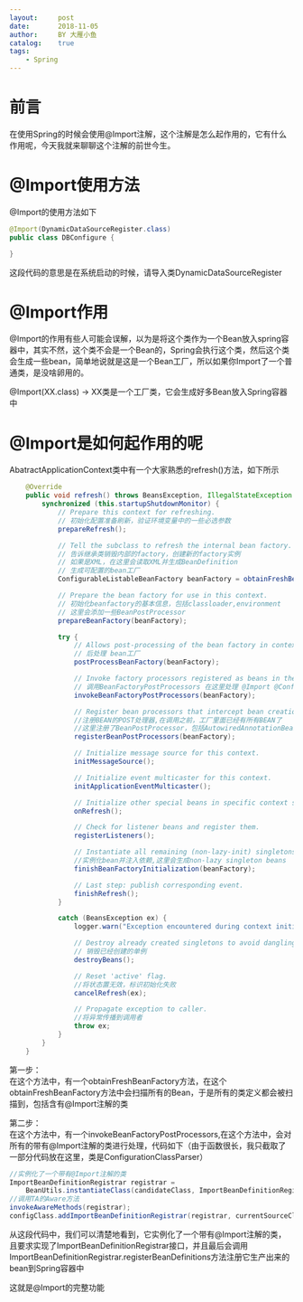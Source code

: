 ```yaml
---
layout:     post
date:       2018-11-05
author:     BY 大雁小鱼
catalog:    true
tags:
    - Spring
---
```


# 前言
在使用Spring的时候会使用@Import注解，这个注解是怎么起作用的，它有什么作用呢，今天我就来聊聊这个注解的前世今生。

# @Import使用方法
@Import的使用方法如下
```java
@Import(DynamicDataSourceRegister.class)
public class DBConfigure {

}

```
这段代码的意思是在系统启动的时候，请导入类DynamicDataSourceRegister

# @Import作用
@Import的作用有些人可能会误解，以为是将这个类作为一个Bean放入spring容器中，其实不然，这个类不会是一个Bean的，Spring会执行这个类，然后这个类会生成一些bean，简单地说就是这是一个Bean工厂，所以如果你Import了一个普通类，是没啥卵用的。

@Import(XX.class)  ->  XX类是一个工厂类，它会生成好多Bean放入Spring容器中

# @Import是如何起作用的呢
AbatractApplicationContext类中有一个大家熟悉的refresh()方法，如下所示

```java
	@Override
	public void refresh() throws BeansException, IllegalStateException {
		synchronized (this.startupShutdownMonitor) {
			// Prepare this context for refreshing.
			// 初始化配置准备刷新，验证环境变量中的一些必选参数
			prepareRefresh();

			// Tell the subclass to refresh the internal bean factory.
			// 告诉继承类销毁内部的factory，创建新的factory实例
			// 如果是XML，在这里会读取XML并生成BeanDefinition
			// 生成可配置的bean工厂
			ConfigurableListableBeanFactory beanFactory = obtainFreshBeanFactory();

			// Prepare the bean factory for use in this context.
			// 初始化beanfactory的基本信息，包括classloader,environment
			// 这里会添加一些BeanPostProcessor
			prepareBeanFactory(beanFactory);

			try {
				// Allows post-processing of the bean factory in context subclasses.
				// 后处理 bean工厂
				postProcessBeanFactory(beanFactory);

				// Invoke factory processors registered as beans in the context.
				// 调用BeanFactoryPostProcessors 在这里处理 @Import @Configureation这些生成bean的注解信息
				invokeBeanFactoryPostProcessors(beanFactory);

				// Register bean processors that intercept bean creation.
				//注册BEAN的POST处理器,在调用之前，工厂里面已经有所有BEAN了
				//这里注册了BeanPostProcessor，包括AutowiredAnnotationBeanPostProcessor
				registerBeanPostProcessors(beanFactory);

				// Initialize message source for this context.
				initMessageSource();

				// Initialize event multicaster for this context.
				initApplicationEventMulticaster();

				// Initialize other special beans in specific context subclasses.
				onRefresh();

				// Check for listener beans and register them.
				registerListeners();

				// Instantiate all remaining (non-lazy-init) singletons.
				//实例化bean并注入依赖,这里会生成non-lazy singleton beans
				finishBeanFactoryInitialization(beanFactory);

				// Last step: publish corresponding event.
				finishRefresh();
			}

			catch (BeansException ex) {
				logger.warn("Exception encountered during context initialization - cancelling refresh attempt", ex);

				// Destroy already created singletons to avoid dangling resources.
				// 销毁已经创建的单例
				destroyBeans();

				// Reset 'active' flag.
				//将状态置无效，标识初始化失败
				cancelRefresh(ex);

				// Propagate exception to caller.
				//将异常传播到调用者
				throw ex;
			}
		}
	}
```
第一步：  
在这个方法中，有一个obtainFreshBeanFactory方法，在这个obtainFreshBeanFactory方法中会扫描所有的Bean，于是所有的类定义都会被扫描到，包括含有@Import注解的类

第二步：  
在这个方法中，有一个invokeBeanFactoryPostProcessors,在这个方法中，会对所有的带有@Import注解的类进行处理，代码如下（由于函数很长，我只截取了一部分代码放在这里，类是ConfigurationClassParser）

```java
//实例化了一个带有@Import注解的类
ImportBeanDefinitionRegistrar registrar =
    BeanUtils.instantiateClass(candidateClass, ImportBeanDefinitionRegistrar.class);
//调用TA的Aware方法
invokeAwareMethods(registrar);
configClass.addImportBeanDefinitionRegistrar(registrar, currentSourceClass.getMetadata());
````
从这段代码中，我们可以清楚地看到，它实例化了一个带有@Import注解的类，且要求实现了ImportBeanDefinitionRegistrar接口，并且最后会调用ImportBeanDefinitionRegistrar.registerBeanDefinitions方法注册它生产出来的bean到Spring容器中

这就是@Import的完整功能
